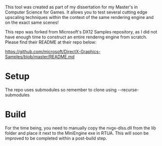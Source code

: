 This tool was created as part of my dissertation for my Master's in Computer Science for Games. It allows you to test several cutting edge upscaling techniques within the context of the same rendering engine and on the exact same scenes!

This repo was forked from Microsoft's DX12 Samples repository, as I did not have enough time to construct an entire renderng engine from scratch. Please find their README at their repo below:

https://github.com/microsoft/DirectX-Graphics-Samples/blob/master/README.md

# Setup

The repo uses submodules so remember to clone using --recurse-submodules

# Build

For the time being, you need to manually copy the nvgx-dlss.dll from the lib folder and place it next to the MiniEngine exe in RTUA. This will soon be improved to be completed within a post-build step.